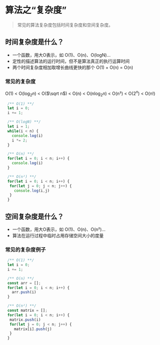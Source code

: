 # 算法之“复杂度”

> 常见的算法复杂度包括时间复杂度和空间复杂度。

## 时间复杂度是什么？

* 一个函数，用大O表示，如 O(1)、O(n)、O(logN)...
* 定性的描述算法的运行时间，但不是算法真正的执行运算时间
* 两个时间复杂度相加取增长曲线更快的那个 O(1) + O(n) = O(n)

### 常见的复杂度
 
O(1) < O($\log_2 n$) < O($\sqrt n$) < O(n) < O(n$\log_2 n$) < O(n²) < O($2^n$) < O(n!)


```js
 /** O(1) **/
 let i = 0;
 i += 1;
```

```js
 /** O(logN) **/
 let i = 1; 
 while(i < n) {
   console.log(i)
   i *= 2;
 }
```

```js
 /** O(n) **/
 for(let i = 0; i < n; i++) {
   console.log(i)
 }
```

```js
 /** O(n²) **/
 for(let i = 0; i < n; i++) {
  for(let j = 0; j < n; j++) {
    console.log(i,j)
  }
 }
```

## 空间复杂度是什么？

* 一个函数，用大O表示，如 O(1)、O(n)、O(n²)...
* 算法在运行过程中临时占用存储空间大小的度量

### 常见的复杂度例子

```js
 /** O(1) **/
 let i = 0;
 i += 1;
```

```js
 /** O(n) **/
 const arr = [];
 for(let i = 0; i < n; i++) {
   arr.push(i)
 }
```

```js
 /** O(n²) **/
 const matrix = [];
 for(let i = 0; i < n; i++) {
  matrix.push(i)
  for(let j = 0; j < n; j++) {
    matrix[i].push(j)
  }
 }
```
 
 <comment-comment/> 
 
